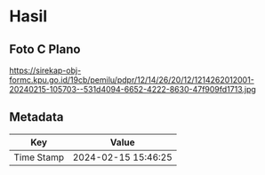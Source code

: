# Hasil

## Foto C Plano

https://sirekap-obj-formc.kpu.go.id/19cb/pemilu/pdpr/12/14/26/20/12/1214262012001-20240215-105703--531d4094-6652-4222-8630-47f909fd1713.jpg


## Metadata

| Key        | Value               |
| ---------- | ------------------- |
| Time Stamp | 2024-02-15 15:46:25 |



